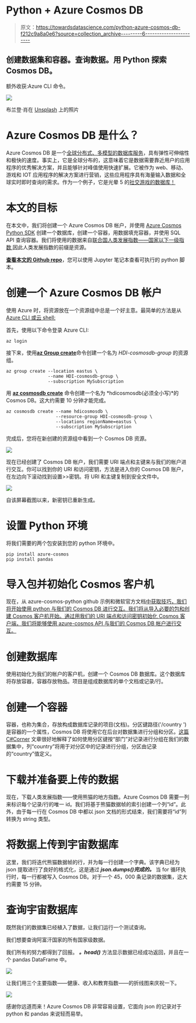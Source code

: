 # Python + Azure Cosmos DB

> 原文：<https://towardsdatascience.com/python-azure-cosmos-db-f212c9a8a0e6?source=collection_archive---------6----------------------->

## 创建数据集和容器。查询数据。用 Python 探索 Cosmos DB。

额外收获:Azure CLI 命令。

![](img/bc3dd21185950cb8a645389e76b19c0d.png)

布兰登·肖在 [Unsplash](https://unsplash.com/s/photos/galaxy?utm_source=unsplash&utm_medium=referral&utm_content=creditCopyText) 上的照片

# Azure Cosmos DB 是什么？

Azure Cosmos DB 是一个[全球分布式、多模型的数据库服务](https://docs.microsoft.com/en-us/azure/cosmos-db/introduction)，具有弹性可伸缩性和极快的速度。事实上，它是全球分布的，这意味着它是数据需要靠近用户的应用程序的优秀解决方案，并且能够针对峰值使用快速扩展。它被作为 web、移动、游戏和 IOT 应用程序的解决方案进行营销，这些应用程序具有海量输入数据和全球实时即时查询的需求。作为一个例子，它是光晕 5 的[社交游戏的数据库！](https://azure.microsoft.com/en-us/blog/how-halo-5-guardians-implemented-social-gameplay-using-azure-documentdb/)

# 本文的目标

在本文中，我们将创建一个 Azure Cosmos DB 帐户，并使用 [Azure Cosmos Python SDK](https://pypi.org/project/azure-cosmos/) 创建一个数据库，创建一个容器，用数据填充容器，并使用 SQL API 查询容器。我们将使用的数据来自[联合国人类发展指数——国家以下一级指数](https://globaldatalab.org/shdi/download_files/),因此人类发展指数的前缀是资源。

[**查看本文的 Github repo**](https://github.com/rchardptrsn/Cosmos-DB-and-Python)，您可以使用 Jupyter 笔记本查看可执行的 python 脚本。

# 创建一个 Azure Cosmos DB 帐户

使用 Azure 时，将资源放在一个资源组中总是一个好主意。最简单的方法是从 [Azure CLI 或云 shell:](https://docs.microsoft.com/en-us/cli/azure/group?view=azure-cli-latest#az-group-create)

首先，使用以下命令登录 Azure CLI:

```
az login
```

接下来，使用[**az Group create**](https://docs.microsoft.com/en-us/cli/azure/group?view=azure-cli-latest)命令创建一个名为 *HDI-cosmosdb-group* 的资源组。

```
az group create --location eastus \
                --name HDI-cosmosdb-group \
                --subscription MySubscription
```

用 [**az cosmosdb create**](https://docs.microsoft.com/en-us/cli/azure/cosmosdb?view=azure-cli-latest#az-cosmosdb-create) 命令创建一个名为 *hdicosmosdb(必须全小写)*的 Cosmos DB。这大约需要 10 分钟才能完成。

```
az cosmosdb create --name hdicosmosdb \
                   --resource-group HDI-cosmosdb-group \
                   --locations regionName=eastus \
                   --subscription MySubscription
```

完成后，您将在新创建的资源组中看到一个 Cosmos DB 资源。

![](img/ca1ee3df04d1448dc8cd91992e1ed4e7.png)

现在已经创建了 Cosmos DB 帐户，我们需要 URI 端点和主键来与我们的帐户进行交互。你可以找到你的 URI 和访问密钥，方法是进入你的 Cosmos DB 账户，在左边向下滚动找到设置>>密钥。将 URI 和主键复制到安全文件中。

![](img/f4ddaa89baf8983e9c8de5ba256fe9fc.png)

自该屏幕截图以来，新密钥已重新生成。

# 设置 Python 环境

将我们需要的两个包安装到您的 python 环境中。

```
pip install azure-cosmos
pip install pandas
```

# 导入包并初始化 Cosmos 客户机

现在，从 azure-cosmos-python github 示例和微软官方文档[中获取技巧，我们将开始使用 python 与我们的 Cosmos DB 进行交互。我们将从导入必要的包和创建 Cosmos 客户机开始。通过用我们的 URI 端点和访问密钥初始化 Cosmos 客户端，我们将能够使用 azure-cosmos API 与我们的 Cosmos DB 帐户进行交互。](https://docs.microsoft.com/en-us/azure/cosmos-db/create-sql-api-python)

# 创建数据库

使用初始化为我们的帐户的客户机，创建一个 Cosmos DB 数据库。这个数据库将存放容器，容器存放物品。项目是组成数据库的单个文档或记录/行。

# 创建一个容器

容器，也称为集合，存放构成数据库记录的项目(文档)。分区键路径('/country ')是容器的一个属性，Cosmos DB 将使用它在后台对数据集进行分组和分区。[这篇 C#Corner](https://www.c-sharpcorner.com/article/partitioning-in-cosmos-db/) 文章很好地解释了如何使用分区键按“部门”对记录进行分组在我们的数据集中，列“country”将用于对分区中的记录进行分组，分区由记录的“country”值定义。

# 下载并准备要上传的数据

现在，下载人类发展指数——使用熊猫的地方指数。Azure Cosmos DB 需要一列来标识每个记录/行的唯一 id。我们将基于熊猫数据帧的索引创建一个列“id”。此外，由于每一行在 Cosmos DB 中都以 json 文档的形式结束，我们需要将“id”列转换为 string 类型。

# 将数据上传到宇宙数据库

这里，我们将迭代熊猫数据帧的行，并为每一行创建一个字典。该字典已经为 json 提取进行了良好的格式化，这是通过 ***json.dumps()完成的。*** 当 for 循环执行时，每一行都被写入 Cosmos DB。对于一个 45，000 条记录的数据集，这大约需要 15 分钟。

# 查询宇宙数据库

既然我们的数据集已经植入了数据，让我们运行一个测试查询。

我们想要查询阿富汗国家的所有国家级数据。

我们所有的努力都得到了回报。 ***。head()*** 方法显示数据已经成功返回，并且在一个 pandas DataFrame 中。

![](img/e572409267e4fc96dc1961e5655d4bf5.png)

让我们用三个主要指数——健康、收入和教育指数——的折线图来庆祝一下。

![](img/f6dde1b96a79e23e0cdc4cbe1798c0a8.png)

感谢你远道而来！Azure Cosmos DB 非常容易设置，它面向 json 的记录对于 python 和 pandas 来说轻而易举。